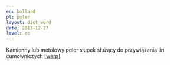 ```yaml
---
en: bollard
pl: poler
layout: dict_word
date: 2013-12-27
level: cc
---
```


Kamienny lub metolowy poler słupek służący do przywiązania lin cumowniczych [[warp](/dict/mooring/warp.html)].
